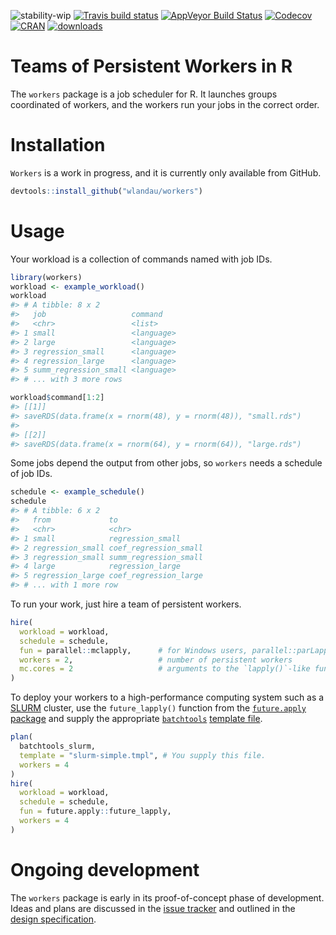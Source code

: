 
<!-- README.md is generated from README.Rmd. Please edit that file -->
![stability-wip](https://img.shields.io/badge/stability-work_in_progress-lightgrey.svg) [![Travis build status](https://travis-ci.org/wlandau/workers.svg?branch=master)](https://travis-ci.org/wlandau/workers) [![AppVeyor Build Status](https://ci.appveyor.com/api/projects/status/github/wlandau/workers?branch=master&svg=true)](https://ci.appveyor.com/project/wlandau/workers) [![Codecov](https://codecov.io/github/wlandau/workers/coverage.svg?branch=master)](https://codecov.io/github/wlandau/workers?branch=master) [![CRAN](http://www.r-pkg.org/badges/version/workers)](http://cran.r-project.org/package=workers) [![downloads](http://cranlogs.r-pkg.org/badges/workers)](http://cran.rstudio.com/package=workers)

Teams of Persistent Workers in R
================================

The `workers` package is a job scheduler for R. It launches groups coordinated of workers, and the workers run your jobs in the correct order.

Installation
============

`Workers` is a work in progress, and it is currently only available from GitHub.

``` r
devtools::install_github("wlandau/workers")
```

Usage
=====

Your workload is a collection of commands named with job IDs.

``` r
library(workers)
workload <- example_workload()
workload
#> # A tibble: 8 x 2
#>   job                   command   
#>   <chr>                 <list>    
#> 1 small                 <language>
#> 2 large                 <language>
#> 3 regression_small      <language>
#> 4 regression_large      <language>
#> 5 summ_regression_small <language>
#> # ... with 3 more rows

workload$command[1:2]
#> [[1]]
#> saveRDS(data.frame(x = rnorm(48), y = rnorm(48)), "small.rds")
#> 
#> [[2]]
#> saveRDS(data.frame(x = rnorm(64), y = rnorm(64)), "large.rds")
```

Some jobs depend the output from other jobs, so `workers` needs a schedule of job IDs.

``` r
schedule <- example_schedule()
schedule
#> # A tibble: 6 x 2
#>   from             to                   
#>   <chr>            <chr>                
#> 1 small            regression_small     
#> 2 regression_small coef_regression_small
#> 3 regression_small summ_regression_small
#> 4 large            regression_large     
#> 5 regression_large coef_regression_large
#> # ... with 1 more row
```

To run your work, just hire a team of persistent workers.

``` r
hire(
  workload = workload,
  schedule = schedule,
  fun = parallel::mclapply,      # for Windows users, parallel::parLapply
  workers = 2,                   # number of persistent workers
  mc.cores = 2                   # arguments to the `lapply()`-like function
)
```

To deploy your workers to a high-performance computing system such as a [SLURM](https://slurm.schedmd.com/) cluster, use the `future_lapply()` function from the [`future.apply` package](https://github.com/HenrikBengtsson/future.apply) and supply the appropriate [`batchtools`](https://github.com/mllg/batchtools) [template file](https://github.com/mllg/batchtools/tree/master/inst/templates).

``` r
plan(
  batchtools_slurm,
  template = "slurm-simple.tmpl", # You supply this file.
  workers = 4
)
hire(
  workload = workload,
  schedule = schedule,
  fun = future.apply::future_lapply,
  workers = 4
)
```

Ongoing development
===================

The `workers` package is early in its proof-of-concept phase of development. Ideas and plans are discussed in the [issue tracker](https://github.com/wlandau/workers/issues) and outlined in the [design specification](https://github.com/wlandau/workers/tree/master/specification).
